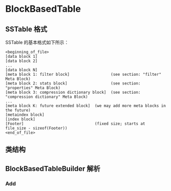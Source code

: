 # BlockBasedTable

## SSTable 格式

SSTable 的基本格式如下所示：

```
<beginning_of_file>
[data block 1]
[data block 2]
...
[data block N]
[meta block 1: filter block]                  (see section: "filter" Meta Block)
[meta block 2: stats block]                   (see section: "properties" Meta Block)
[meta block 3: compression dictionary block]  (see section: "compression dictionary" Meta Block)
...
[meta block K: future extended block]  (we may add more meta blocks in the future)
[metaindex block]
[index block]
[Footer]                               (fixed size; starts at file_size - sizeof(Footer))
<end_of_file>
```

## 类结构

## BlockBasedTableBuilder 解析

### Add 


